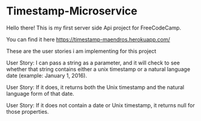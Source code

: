 # Timestamp-Microservice
Hello there!
This is my first server side Api project for FreeCodeCamp. 

You can find it here https://timestamp-maendros.herokuapp.com/

These are the user stories i am implementing for this project 

User Story: I can pass a string as a parameter, and it will check to see whether that string contains either a unix timestamp or a natural language date (example: January 1, 2016).

User Story: If it does, it returns both the Unix timestamp and the natural language form of that date.

User Story: If it does not contain a date or Unix timestamp, it returns null for those properties.
